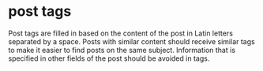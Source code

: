 # post tags

Post tags are filled in based on the content of the post in Latin letters separated by a space. Posts with similar
content should receive similar tags to make it easier to find posts on the same subject. Information that is specified
in other fields of the post should be avoided in tags.
